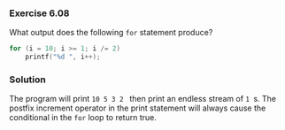 ### Exercise 6.08
What output does the following `for` statement produce?

```c
for (i = 10; i >= 1; i /= 2)
    printf("%d ", i++);
```

### Solution

The program will print `10 5 3 2 ` then print an endless stream of `1 `s. The
postfix increment operator in the print statement will always cause the
conditional in the `for` loop to return true.
